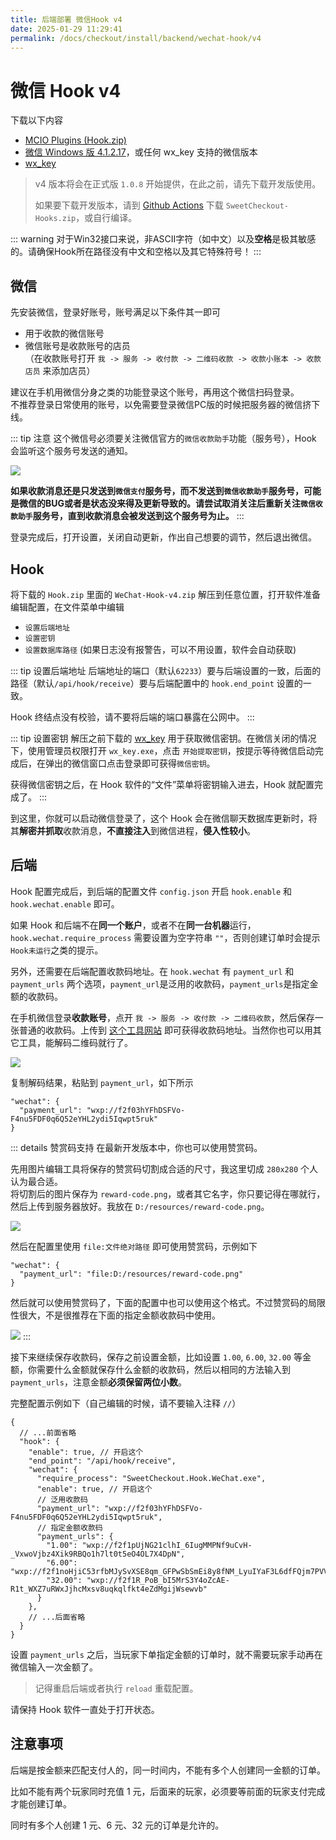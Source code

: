 ```yaml
---
title: 后端部署 微信Hook v4
date: 2025-01-29 11:29:41
permalink: /docs/checkout/install/backend/wechat-hook/v4
---
```


# 微信 Hook v4

下载以下内容
+ [MCIO Plugins (Hook.zip)](https://plugins.mcio.dev/dl/?repo=SweetCheckout)
+ [微信 Windows 版 4.1.2.17](https://pc.weixin.qq.com/)，或任何 wx_key 支持的微信版本
+ [wx_key](https://github.com/ycccccccy/wx_key/releases)

> v4 版本将会在正式版 `1.0.8` 开始提供，在此之前，请先下载开发版使用。
> 
> 如果要下载开发版本，请到 [Github Actions](https://plugins.mcio.dev/actions?repo=SweetCheckout) 下载 `SweetCheckout-Hooks.zip`，或自行编译。

::: warning
对于Win32接口来说，非ASCII字符（如中文）以及**空格**是极其敏感的。请确保Hook所在路径没有中文和空格以及其它特殊符号！
:::

## 微信

先安装微信，登录好账号，账号满足以下条件其一即可
+ 用于收款的微信账号
+ 微信账号是收款账号的店员  
（在收款账号打开 `我 -> 服务 -> 收付款 -> 二维码收款 -> 收款小账本 -> 收款店员` 来添加店员）

建议在手机用微信分身之类的功能登录这个账号，再用这个微信扫码登录。  
不推荐登录日常使用的账号，以免需要登录微信PC版的时候把服务器的微信挤下线。

::: tip 注意
这个微信号必须要关注微信官方的`微信收款助手`功能（服务号），Hook 会监听这个服务号发送的通知。

![](https://pic1.imgdb.cn/item/67f3f2bce381c3632beea374.png)

**如果收款消息还是只发送到`微信支付`服务号，而不发送到`微信收款助手`服务号，可能是微信的BUG或者是状态没来得及更新导致的。请尝试取消关注后重新关注`微信收款助手`服务号，直到收款消息会被发送到这个服务号为止。**
:::

登录完成后，打开设置，关闭自动更新，作出自己想要的调节，然后退出微信。

## Hook

将下载的 `Hook.zip` 里面的 `WeChat-Hook-v4.zip` 解压到任意位置，打开软件准备编辑配置，在文件菜单中编辑
+ `设置后端地址`
+ `设置密钥`
+ `设置数据库路径` (如果日志没有报警告，可以不用设置，软件会自动获取)

::: tip 设置后端地址
后端地址的端口（默认`62233`）要与后端设置的一致，后面的路径（默认`/api/hook/receive`）要与后端配置中的 `hook.end_point` 设置的一致。

Hook 终结点没有校验，请不要将后端的端口暴露在公网中。
:::

::: tip 设置密钥
解压之前下载的 [wx_key](https://github.com/ycccccccy/wx_key/releases/latest) 用于获取微信密钥。在微信关闭的情况下，使用管理员权限打开 `wx_key.exe`，点击 `开始提取密钥`，按提示等待微信启动完成后，在弹出的微信窗口点击登录即可获得`微信密钥`。

获得微信密钥之后，在 Hook 软件的“文件”菜单将密钥输入进去，Hook 就配置完成了。
:::

到这里，你就可以启动微信登录了，这个 Hook 会在微信聊天数据库更新时，将其**解密并抓取**收款消息，**不直接注入**到微信进程，**侵入性较小**。

## 后端

Hook 配置完成后，到后端的配置文件 `config.json` 开启 `hook.enable` 和 `hook.wechat.enable` 即可。

如果 Hook 和后端不在**同一个账户**，或者不在**同一台机器**运行，`hook.wechat.require_process` 需要设置为空字符串 `""`，否则创建订单时会提示`Hook未运行`之类的提示。

另外，还需要在后端配置收款码地址。在 `hook.wechat` 有 `payment_url` 和 `payment_urls` 两个选项，`payment_url`是泛用的收款码，`payment_urls`是指定金额的收款码。

在手机微信登录**收款账号**，点开 `我 -> 服务 -> 收付款 -> 二维码收款`，然后保存一张普通的收款码。上传到 [这个工具网站](https://cli.im/deqr/) 即可获得收款码地址。当然你也可以用其它工具，能解码二维码就行了。

![](https://pic1.imgdb.cn/item/67b04a6ed0e0a243d4ff9528.png)

复制解码结果，粘贴到 `payment_url`，如下所示
```json5
"wechat": {
  "payment_url": "wxp://f2f03hYFhDSFVo-F4nu5FDF0q6Q52eYHL2ydi5Iqwpt5ruk"
}
```

::: details 赞赏码支持
在最新开发版本中，你也可以使用赞赏码。

先用图片编辑工具将保存的赞赏码切割成合适的尺寸，我这里切成 `280x280` 个人认为最合适。  
将切割后的图片保存为 `reward-code.png`，或者其它名字，你只要记得在哪就行，然后上传到服务器放好。我放在 `D:/resources/reward-code.png`。

![](https://pic1.imgdb.cn/item/685b9dee58cb8da5c86fade4.png)

然后在配置里使用 `file:文件绝对路径` 即可使用赞赏码，示例如下
```json5
"wechat": {
  "payment_url": "file:D:/resources/reward-code.png"
}
```

然后就可以使用赞赏码了，下面的配置中也可以使用这个格式。不过赞赏码的局限性很大，不是很推荐在下面的指定金额收款码中使用。

![](https://pic1.imgdb.cn/item/685b9f4758cb8da5c86fae92.png)
:::

接下来继续保存收款码，保存之前设置金额，比如设置 `1.00`, `6.00`, `32.00` 等金额，你需要什么金额就保存什么金额的收款码，然后以相同的方法输入到 `payment_urls`，注意金额**必须保留两位小数**。

完整配置示例如下（自己编辑的时候，请不要输入注释 `//`）
```json5
{
  // ...前面省略
  "hook": {
    "enable": true, // 开启这个
    "end_point": "/api/hook/receive",
    "wechat": {
      "require_process": "SweetCheckout.Hook.WeChat.exe",
      "enable": true, // 开启这个
      // 泛用收款码
      "payment_url": "wxp://f2f03hYFhDSFVo-F4nu5FDF0q6Q52eYHL2ydi5Iqwpt5ruk",
      // 指定金额收款码
      "payment_urls": {
        "1.00": "wxp://f2f1pUjNG21clhI_6IugMMPNf9uCvH-_VxwoVjbz4Xik9RBQo1h7lt0t5eO4OL7X4DpN",
        "6.00": "wxp://f2f1noHjiC53rfbMJySvXSE8qm_GFPwSbSmEi8y8fNM_LyuIYaF3L6dfFQjm7PVVVnwj",
        "32.00": "wxp://f2f1R_PoB_bI5MrS3Y4oZcAE-R1t_WXZ7uRWxJjhcMxsv8uqkqlfkt4eZdMgijWsewvb"
      }
    },
    // ...后面省略
  }
}
```

设置 `payment_urls` 之后，当玩家下单指定金额的订单时，就不需要玩家手动再在微信输入一次金额了。

> 记得重启后端或者执行 `reload` 重载配置。

请保持 Hook 软件一直处于打开状态。

## 注意事项

后端是按金额来匹配支付人的，同一时间内，不能有多个人创建同一金额的订单。

比如不能有两个玩家同时充值 1 元，后面来的玩家，必须要等前面的玩家支付完成才能创建订单。

同时有多个人创建 1 元、6 元、32 元的订单是允许的。
